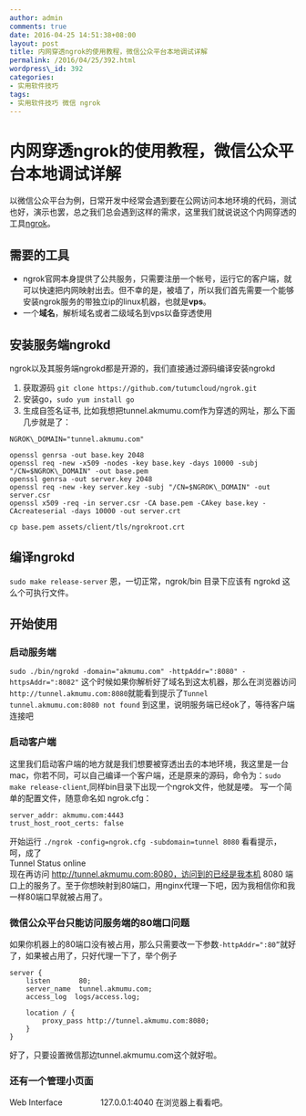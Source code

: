 ```yaml
---
author: admin
comments: true
date: 2016-04-25 14:51:38+08:00
layout: post
title: 内网穿透ngrok的使用教程，微信公众平台本地调试详解
permalink: /2016/04/25/392.html
wordpress\_id: 392
categories:
- 实用软件技巧
tags:
- 实用软件技巧 微信 ngrok
---
```


# 内网穿透ngrok的使用教程，微信公众平台本地调试详解

以微信公众平台为例，日常开发中经常会遇到要在公网访问本地环境的代码，测试也好，演示也罢，总之我们总会遇到这样的需求，这里我们就说说这个内网穿透的工具[ngrok][1]。

## 需要的工具

- ngrok官网本身提供了公共服务，只需要注册一个帐号，运行它的客户端，就可以快速把内网映射出去。但不幸的是，被墙了，所以我们首先需要一个能够安装ngrok服务的带独立ip的linux机器，也就是**vps**。
- 一个**域名**，解析域名或者二级域名到vps以备穿透使用

## 安装服务端ngrokd

ngrok以及其服务端ngrokd都是开源的，我们直接通过源码编译安装ngrokd

1. 获取源码 `git clone https://github.com/tutumcloud/ngrok.git`
2. 安装go，`sudo yum install go`
3. 生成自签名证书, 比如我想把tunnel.akmumu.com作为穿透的网址，那么下面几步就是了：

```
NGROK\_DOMAIN="tunnel.akmumu.com"

openssl genrsa -out base.key 2048
openssl req -new -x509 -nodes -key base.key -days 10000 -subj "/CN=$NGROK\_DOMAIN" -out base.pem
openssl genrsa -out server.key 2048
openssl req -new -key server.key -subj "/CN=$NGROK\_DOMAIN" -out server.csr
openssl x509 -req -in server.csr -CA base.pem -CAkey base.key -CAcreateserial -days 10000 -out server.crt

cp base.pem assets/client/tls/ngrokroot.crt
```

## 编译ngrokd

`sudo make release-server`
恩，一切正常，ngrok/bin 目录下应该有 ngrokd 这么个可执行文件。

## 开始使用

### 启动服务端

`sudo ./bin/ngrokd -domain="akmumu.com" -httpAddr=":8080" -httpsAddr=":8082"`
这个时候如果你解析好了域名到这太机器，那么在浏览器访问 `http://tunnel.akmumu.com:8080`就能看到提示了`Tunnel tunnel.akmumu.com:8080 not found`
到这里，说明服务端已经ok了，等待客户端连接吧

### 启动客户端

这里我们启动客户端的地方就是我们想要被穿透出去的本地环境，我这里是一台mac，你若不同，可以自己编译一个客户端，还是原来的源码，命令为：`sudo make release-client`,同样bin目录下出现一个ngrok文件，他就是喽。
写一个简单的配置文件，随意命名如 ngrok.cfg：
```
server_addr: akmumu.com:4443
trust_host_root_certs: false
```
开始运行
`./ngrok -config=ngrok.cfg -subdomain=tunnel 8080`
看看提示，呵，成了  
Tunnel Status online  
现在再访问 http://tunnel.akmumu.com:8080，访问到的已经是我本机 8080 端口上的服务了。至于你想映射到80端口，用nginx代理一下吧，因为我相信你和我一样80端口早就被占用了。

### 微信公众平台只能访问服务端的80端口问题

如果你机器上的80端口没有被占用，那么只需要改一下参数`-httpAddr=":80”`就好了，如果被占用了，只好代理一下了，举个例子
```
server {
    listen       80;
    server_name  tunnel.akmumu.com;
    access_log  logs/access.log;
	
    location / {
        proxy_pass http://tunnel.akmumu.com:8080;
    }
}
```
好了，只要设置微信那边tunnel.akmumu.com这个就好啦。

### 还有一个管理小页面

Web Interface                 127.0.0.1:4040
在浏览器上看看吧。

[1]:	https://github.com/inconshreveable/ngrok